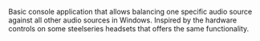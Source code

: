 Basic console application that allows balancing one specific audio source against all other audio sources in Windows.
Inspired by the hardware controls on some steelseries headsets that offers the same functionality.
